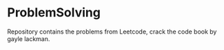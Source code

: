 # ProblemSolving

Repository contains the problems from Leetcode, crack the code book by gayle lackman.
